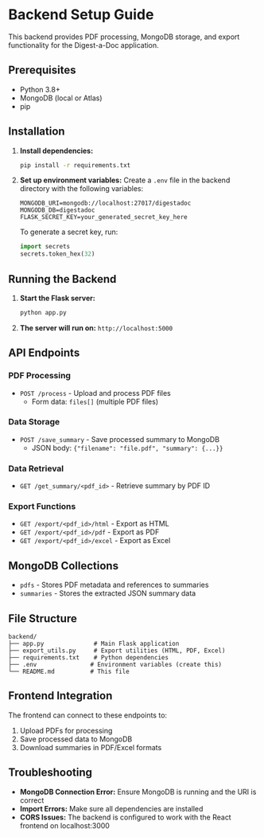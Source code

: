 # Backend Setup Guide

This backend provides PDF processing, MongoDB storage, and export functionality for the Digest-a-Doc application.

## Prerequisites

- Python 3.8+
- MongoDB (local or Atlas)
- pip

## Installation

1. **Install dependencies:**
   ```bash
   pip install -r requirements.txt
   ```

2. **Set up environment variables:**
   Create a `.env` file in the backend directory with the following variables:
   ```
   MONGODB_URI=mongodb://localhost:27017/digestadoc
   MONGODB_DB=digestadoc
   FLASK_SECRET_KEY=your_generated_secret_key_here
   ```

   To generate a secret key, run:
   ```python
   import secrets
   secrets.token_hex(32)
   ```

## Running the Backend

1. **Start the Flask server:**
   ```bash
   python app.py
   ```

2. **The server will run on:** `http://localhost:5000`

## API Endpoints

### PDF Processing
- `POST /process` - Upload and process PDF files
  - Form data: `files[]` (multiple PDF files)

### Data Storage
- `POST /save_summary` - Save processed summary to MongoDB
  - JSON body: `{"filename": "file.pdf", "summary": {...}}`

### Data Retrieval
- `GET /get_summary/<pdf_id>` - Retrieve summary by PDF ID

### Export Functions
- `GET /export/<pdf_id>/html` - Export as HTML
- `GET /export/<pdf_id>/pdf` - Export as PDF
- `GET /export/<pdf_id>/excel` - Export as Excel

## MongoDB Collections

- `pdfs` - Stores PDF metadata and references to summaries
- `summaries` - Stores the extracted JSON summary data

## File Structure

```
backend/
├── app.py              # Main Flask application
├── export_utils.py     # Export utilities (HTML, PDF, Excel)
├── requirements.txt    # Python dependencies
├── .env               # Environment variables (create this)
└── README.md          # This file
```

## Frontend Integration

The frontend can connect to these endpoints to:
1. Upload PDFs for processing
2. Save processed data to MongoDB
3. Download summaries in PDF/Excel formats

## Troubleshooting

- **MongoDB Connection Error:** Ensure MongoDB is running and the URI is correct
- **Import Errors:** Make sure all dependencies are installed
- **CORS Issues:** The backend is configured to work with the React frontend on localhost:3000
